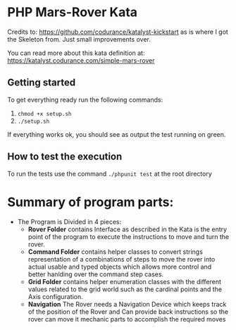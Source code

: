 # PHP Mars-Rover Kata

Credits to: https://github.com/codurance/katalyst-kickstart as is where I got the Skeleton from.
Just small improvements over.

You can read more about this kata definition at: https://katalyst.codurance.com/simple-mars-rover

## Getting started

To get everything ready run the following commands:

1. `chmod +x setup.sh`
2. `./setup.sh`

If everything works ok, you should see as output the test running on green.


## How to test the execution

To run the tests use the command `./phpunit test` at the root directory

# Summary of program parts:
- The Program is Divided in 4 pieces:
  - **Rover Folder** contains Interface as described in the Kata is the entry point of the program to execute the instructions to move and turn the rover.
  - **Command Folder** contains helper classes to convert strings representation of a combinations of steps to move the rover into actual usable and typed objects which allows more control and better hanlding over the command step cases.
  - **Grid Folder** contains helper enumeration classes with the different values related to the grid world such as the cardinal points and the Axis configuration.
  - **Navigation** The Rover needs a Navigation Device which keeps track of the position of the Rover and Can provide back instructions so the rover can move it mechanic parts to accomplish the required moves

